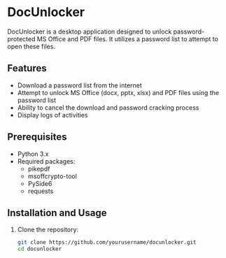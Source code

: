 # DocUnlocker

DocUnlocker is a desktop application designed to unlock password-protected MS Office and PDF files. It utilizes a password list to attempt to open these files.

## Features

- Download a password list from the internet
- Attempt to unlock MS Office (docx, pptx, xlsx) and PDF files using the password list
- Ability to cancel the download and password cracking process
- Display logs of activities

## Prerequisites

- Python 3.x
- Required packages:
  - pikepdf
  - msoffcrypto-tool
  - PySide6
  - requests

## Installation and Usage

1. Clone the repository:
   ```bash
   git clone https://github.com/yourusername/docunlocker.git
   cd docunlocker
